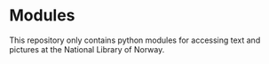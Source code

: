 # Modules
This repository only contains python modules for accessing text and pictures at the National Library of Norway.
